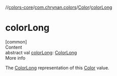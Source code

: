 //[colors-core](../../../index.md)/[com.chrynan.colors](../index.md)/[Color](index.md)/[colorLong](color-long.md)



# colorLong  
[common]  
Content  
abstract val [colorLong](color-long.md): [ColorLong](../-color-long/index.md)  
More info  


The [ColorLong](../-color-long/index.md) representation of this [Color](index.md) value.

  



